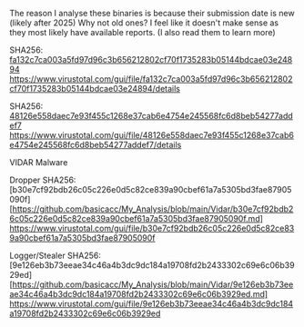 The reason I analyse these binaries is because their submission date is new (likely after 2025)
Why not old ones?
I feel like it doesn't make sense as they most likely have available reports. (I also read them to learn more)


SHA256: [fa132c7ca003a5fd97d96c3b656212802cf70f1735283b05144bdcae03e24894](https://github.com/basicacc/My_Analysis/blob/main/Malware_1/fa132c7ca003a5fd97d96c3b656212802cf70f1735283b05144bdcae03e24894.md)
https://www.virustotal.com/gui/file/fa132c7ca003a5fd97d96c3b656212802cf70f1735283b05144bdcae03e24894/details

SHA256: [48126e558daec7e93f455c1268e37cab6e4754e245568fc6d8beb54277addef7](https://github.com/basicacc/My_Analysis/blob/main/Malware_2/48126e558daec7e93f455c1268e37cab6e4754e245568fc6d8beb54277addef7.md)
https://www.virustotal.com/gui/file/48126e558daec7e93f455c1268e37cab6e4754e245568fc6d8beb54277addef7/details

VIDAR Malware

Dropper
SHA256: [b30e7cf92bdb26c05c226e0d5c82ce839a90cbef61a7a5305bd3fae87905090f][https://github.com/basicacc/My_Analysis/blob/main/Vidar/b30e7cf92bdb26c05c226e0d5c82ce839a90cbef61a7a5305bd3fae87905090f.md]
https://www.virustotal.com/gui/file/b30e7cf92bdb26c05c226e0d5c82ce839a90cbef61a7a5305bd3fae87905090f

Logger/Stealer
SHA256: [9e126eb3b73eeae34c46a4b3dc9dc184a19708fd2b2433302c69e6c06b3929ed][https://github.com/basicacc/My_Analysis/blob/main/Vidar/9e126eb3b73eeae34c46a4b3dc9dc184a19708fd2b2433302c69e6c06b3929ed.md]
https://www.virustotal.com/gui/file/9e126eb3b73eeae34c46a4b3dc9dc184a19708fd2b2433302c69e6c06b3929ed